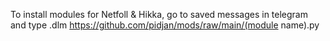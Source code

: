 To install modules for Netfoll & Hikka, go to saved messages in telegram and type .dlm https://github.com/pidjan/mods/raw/main/(module name).py

